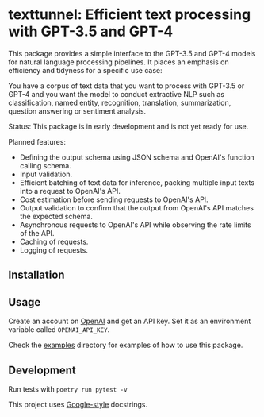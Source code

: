 # texttunnel: Efficient text processing with GPT-3.5 and GPT-4

This package provides a simple interface to the GPT-3.5 and GPT-4 models for natural language processing pipelines. It places an emphasis on efficiency and tidyness for a specific use case:

You have a corpus of text data that you want to process with GPT-3.5 or GPT-4 and you want the model to conduct extractive NLP such as classification, named entity, recognition, translation, summarization, question answering or sentiment analysis.

Status: This package is in early development and is not yet ready for use.

Planned features:

- Defining the output schema using JSON schema and OpenAI's function calling schema.
- Input validation.
- Efficient batching of text data for inference, packing multiple input texts into a request to OpenAI's API.
- Cost estimation before sending requests to OpenAI's API.
- Output validation to confirm that the output from OpenAI's API matches the expected schema.
- Asynchronous requests to OpenAI's API while observing the rate limits of the API.
- Caching of requests.
- Logging of requests.

## Installation

## Usage

Create an account on [OpenAI](https://openai.com) and get an API key. Set it as an environment variable called `OPENAI_API_KEY`.

Check the [examples](examples) directory for examples of how to use this package.

## Development

Run tests with `poetry run pytest -v`

This project uses [Google-style](https://google.github.io/styleguide/pyguide.html#381-docstrings) docstrings.
